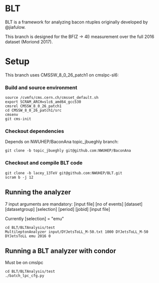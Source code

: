 BLT
===

BLT is a framework for analyzing bacon ntuples originally developed by @jiafulow.

This branch is designed for the BF(Z -> 4l) measurement over the full 2016 dataset (Moriond 2017).

Setup
=====

This branch uses CMSSW_8_0_26_patch1 on cmslpc-sl6:

### Build and source environment

```
source /cvmfs/cms.cern.ch/cmsset_default.sh
export SCRAM_ARCH=slc6_amd64_gcc530
cmsrel CMSSW_8_0_26_patch1
cd CMSSW_8_0_26_patch1/src
cmsenv
git cms-init
```

### Checkout dependencies

Depends on NWUHEP/BaconAna topic_jbueghly branch:

```
git clone -b topic_jbueghly git@github.com:NWUHEP/BaconAna
```

### Checkout and compile BLT code

```
git clone -b lacey_13TeV git@github.com:NWUHEP/BLT.git
scram b -j 12
```

## Running the analyzer

7 input arguments are mandatory: [input file] [no of events] [dataset] [datasetgroup] [selection] [period] [jobid]
[input file]

Currently [selection] = "emu"

```
cd BLT/BLTAnalysis/test
MultileptonAnalyzer input/DYJetsToLL_M-50.txt 1000 DYJetsToLL_M-50 DYJetsToLL emu 2016 0
```

## Running a BLT analyzer with condor

Must be on cmslpc

```
cd BLT/BLTAnalysis/test
./batch_lpc_cfg.py
```

